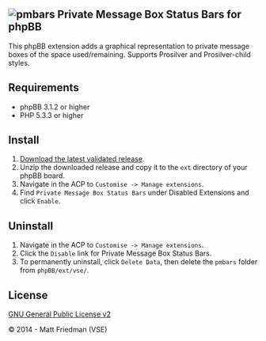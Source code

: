 ## ![pmbars](http://forum.mattfriedman.me/images/pmbars.png "pmbars") Private Message Box Status Bars for phpBB

This phpBB extension adds a graphical representation to private message boxes of the space used/remaining. Supports Prosilver and Prosilver-child styles.

## Requirements
* phpBB 3.1.2 or higher
* PHP 5.3.3 or higher

## Install
1. [Download the latest validated release](https://www.phpbb.com/customise/db/extension/pm_box_status_bars/).
2. Unzip the downloaded release and copy it to the `ext` directory of your phpBB board.
3. Navigate in the ACP to `Customise -> Manage extensions`.
4. Find `Private Message Box Status Bars` under Disabled Extensions and click `Enable`.

## Uninstall
1. Navigate in the ACP to `Customise -> Manage extensions`.
2. Click the `Disable` link for Private Message Box Status Bars.
3. To permanently uninstall, click `Delete Data`, then delete the `pmbars` folder from `phpBB/ext/vse/`.

## License
[GNU General Public License v2](http://opensource.org/licenses/GPL-2.0)

© 2014 - Matt Friedman (VSE)
